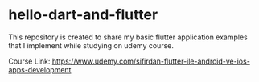 # hello-dart-and-flutter
This repository is created to share my basic flutter application examples that I implement while studying on udemy course.

Course Link: https://www.udemy.com/sifirdan-flutter-ile-android-ve-ios-apps-development
